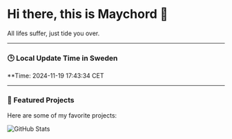 # Hi there, this is Maychord 👋

All lifes suffer, just tide you over.

---

### 🕒 Local Update Time in Sweden
**Time: 2024-11-19 17:43:34 CET

---

### 🌟 Featured Projects
Here are some of my favorite projects:

![GitHub Stats](https://github-readme-stats.vercel.app/api?username=Maychord&show_icons=true&theme=radical)

